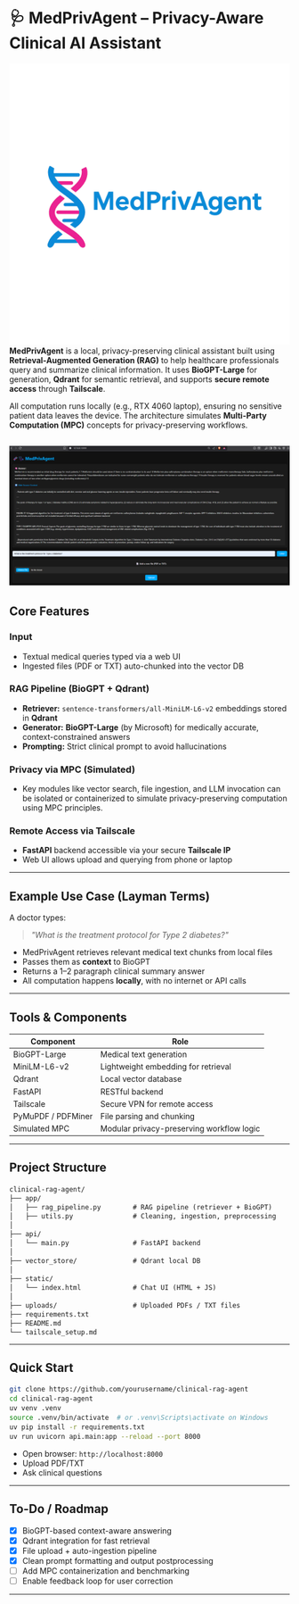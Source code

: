 # 🩺 MedPrivAgent – Privacy-Aware Clinical AI Assistant
![](https://github.com/prakhar105/clinical-rag-agent/blob/main/assests/logo.png)
**MedPrivAgent** is a local, privacy-preserving clinical assistant built using **Retrieval-Augmented Generation (RAG)** to help healthcare professionals query and summarize clinical information. It uses **BioGPT-Large** for generation, **Qdrant** for semantic retrieval, and supports **secure remote access** through **Tailscale**.

All computation runs locally (e.g., RTX 4060 laptop), ensuring no sensitive patient data leaves the device. The architecture simulates **Multi-Party Computation (MPC)** concepts for privacy-preserving workflows.

![](https://github.com/prakhar105/clinical-rag-agent/blob/main/assests/app.png)
---

##  Core Features

###  Input
- Textual medical queries typed via a web UI
- Ingested files (PDF or TXT) auto-chunked into the vector DB

###  RAG Pipeline (BioGPT + Qdrant)
- **Retriever:** `sentence-transformers/all-MiniLM-L6-v2` embeddings stored in **Qdrant**
- **Generator:** **BioGPT-Large** (by Microsoft) for medically accurate, context-constrained answers
- **Prompting:** Strict clinical prompt to avoid hallucinations

###  Privacy via MPC (Simulated)
- Key modules like vector search, file ingestion, and LLM invocation can be isolated or containerized to simulate privacy-preserving computation using MPC principles.

###  Remote Access via Tailscale
- **FastAPI** backend accessible via your secure **Tailscale IP**
- Web UI allows upload and querying from phone or laptop

---

##  Example Use Case (Layman Terms)

A doctor types:
> _"What is the treatment protocol for Type 2 diabetes?"_

- MedPrivAgent retrieves relevant medical text chunks from local files
- Passes them as **context** to BioGPT
- Returns a 1–2 paragraph clinical summary answer
- All computation happens **locally**, with no internet or API calls

---

##  Tools & Components

| Component | Role |
|----------|------|
| BioGPT-Large | Medical text generation |
| MiniLM-L6-v2 | Lightweight embedding for retrieval |
| Qdrant | Local vector database |
| FastAPI | RESTful backend |
| Tailscale | Secure VPN for remote access |
| PyMuPDF / PDFMiner | File parsing and chunking |
| Simulated MPC | Modular privacy-preserving workflow logic |

---

##  Project Structure

```
clinical-rag-agent/
├── app/
│   ├── rag_pipeline.py        # RAG pipeline (retriever + BioGPT)
│   ├── utils.py               # Cleaning, ingestion, preprocessing
│
├── api/
│   └── main.py                # FastAPI backend
│
├── vector_store/              # Qdrant local DB
│
├── static/
│   └── index.html             # Chat UI (HTML + JS)
│
├── uploads/                   # Uploaded PDFs / TXT files
├── requirements.txt
├── README.md
└── tailscale_setup.md
```

---

##  Quick Start

```bash
git clone https://github.com/yourusername/clinical-rag-agent
cd clinical-rag-agent
uv venv .venv
source .venv/bin/activate  # or .venv\Scripts\activate on Windows
uv pip install -r requirements.txt
uv run uvicorn api.main:app --reload --port 8000
```

- Open browser: `http://localhost:8000`
- Upload PDF/TXT
- Ask clinical questions

---

##  To-Do / Roadmap

- [x] BioGPT-based context-aware answering
- [x] Qdrant integration for fast retrieval
- [x] File upload + auto-ingestion pipeline
- [x] Clean prompt formatting and output postprocessing
- [ ] Add MPC containerization and benchmarking
- [ ] Enable feedback loop for user correction

---
